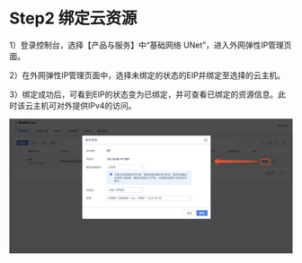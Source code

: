 

# Step2 绑定云资源

1）登录控制台，选择【产品与服务】中“基础网络 UNet”，进入外网弹性IP管理页面。

2）在外网弹性IP管理页面中，选择未绑定的状态的EIP并绑定至选择的云主机。

3）绑定成功后，可看到EIP的状态变为已绑定，并可查看已绑定的资源信息。此时该云主机可对外提供IPv4的访问。

![](/images/briefguide/绑定云资源.png)
